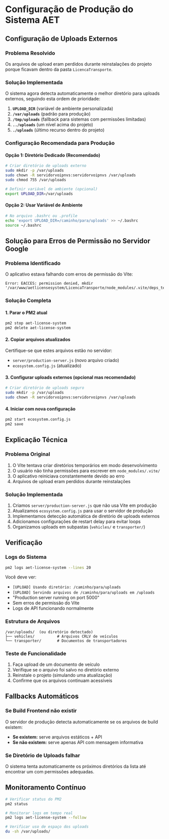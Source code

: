 # Configuração de Produção do Sistema AET

## Configuração de Uploads Externos

### Problema Resolvido
Os arquivos de upload eram perdidos durante reinstalações do projeto porque ficavam dentro da pasta `LicencaTransporte`.

### Solução Implementada
O sistema agora detecta automaticamente o melhor diretório para uploads externos, seguindo esta ordem de prioridade:

1. **`UPLOAD_DIR`** (variável de ambiente personalizada)
2. **`/var/uploads`** (padrão para produção)
3. **`/tmp/uploads`** (fallback para sistemas com permissões limitadas)
4. **`../uploads`** (um nível acima do projeto)
5. **`./uploads`** (último recurso dentro do projeto)

### Configuração Recomendada para Produção

#### Opção 1: Diretório Dedicado (Recomendado)
```bash
# Criar diretório de uploads externo
sudo mkdir -p /var/uploads
sudo chown -R servidorvoipnvs:servidorvoipnvs /var/uploads
sudo chmod 755 /var/uploads

# Definir variável de ambiente (opcional)
export UPLOAD_DIR=/var/uploads
```

#### Opção 2: Usar Variável de Ambiente
```bash
# No arquivo .bashrc ou .profile
echo 'export UPLOAD_DIR=/caminho/para/uploads' >> ~/.bashrc
source ~/.bashrc
```

## Solução para Erros de Permissão no Servidor Google

### Problema Identificado
O aplicativo estava falhando com erros de permissão do Vite:
```
Error: EACCES: permission denied, mkdir '/var/www/aetlicensesystem/LicencaTransporte/node_modules/.vite/deps_temp_*'
```

### Solução Completa

#### 1. Parar o PM2 atual
```bash
pm2 stop aet-license-system
pm2 delete aet-license-system
```

#### 2. Copiar arquivos atualizados
Certifique-se que estes arquivos estão no servidor:
- `server/production-server.js` (novo arquivo criado)
- `ecosystem.config.js` (atualizado)

#### 3. Configurar uploads externos (opcional mas recomendado)
```bash
# Criar diretório de uploads seguro
sudo mkdir -p /var/uploads
sudo chown -R servidorvoipnvs:servidorvoipnvs /var/uploads
```

#### 4. Iniciar com nova configuração
```bash
pm2 start ecosystem.config.js
pm2 save
```

## Explicação Técnica

### Problema Original
1. O Vite tentava criar diretórios temporários em modo desenvolvimento
2. O usuário não tinha permissões para escrever em `node_modules/.vite/`
3. O aplicativo reiniciava constantemente devido ao erro
4. Arquivos de upload eram perdidos durante reinstalações

### Solução Implementada
1. Criamos `server/production-server.js` que não usa Vite em produção
2. Atualizamos `ecosystem.config.js` para usar o servidor de produção
3. Implementamos detecção automática de diretório de uploads externos
4. Adicionamos configurações de restart delay para evitar loops
5. Organizamos uploads em subpastas (`vehicles/` e `transporter/`)

## Verificação

### Logs do Sistema
```bash
pm2 logs aet-license-system --lines 20
```

Você deve ver:
- `[UPLOAD] Usando diretório: /caminho/para/uploads`
- `[UPLOAD] Servindo arquivos de /caminho/para/uploads em /uploads`
- "Production server running on port 5000"
- Sem erros de permissão do Vite
- Logs de API funcionando normalmente

### Estrutura de Arquivos
```
/var/uploads/  (ou diretório detectado)
├── vehicles/          # Arquivos CRLV de veículos
└── transporter/       # Documentos de transportadores
```

### Teste de Funcionalidade
1. Faça upload de um documento de veículo
2. Verifique se o arquivo foi salvo no diretório externo
3. Reinstale o projeto (simulando uma atualização)
4. Confirme que os arquivos continuam acessíveis

## Fallbacks Automáticos

### Se Build Frontend não existir
O servidor de produção detecta automaticamente se os arquivos de build existem:
- **Se existem:** serve arquivos estáticos + API
- **Se não existem:** serve apenas API com mensagem informativa

### Se Diretório de Uploads falhar
O sistema tenta automaticamente os próximos diretórios da lista até encontrar um com permissões adequadas.

## Monitoramento Contínuo
```bash
# Verificar status do PM2
pm2 status

# Monitorar logs em tempo real
pm2 logs aet-license-system --follow

# Verificar uso de espaço dos uploads
du -sh /var/uploads/
```